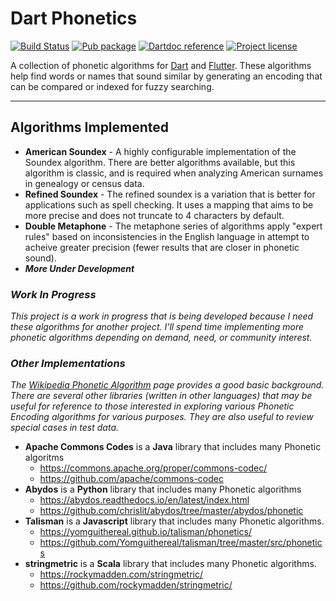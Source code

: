 # Dart Phonetics

[![Build Status](https://travis-ci.com/raycardillo/dart_phonetics.svg?branch=master)](https://travis-ci.com/raycardillo/dart_phonetics)
[![Pub package](https://img.shields.io/pub/v/dart_phonetics)](https://pub.dev/packages/dart_phonetics)
[![Dartdoc reference](https://img.shields.io/badge/dartdoc-reference-blue)](https://pub.dev/documentation/dart_phonetics/latest/)
[![Project license](https://img.shields.io/badge/license-Apache%202.0-informational)](http://www.apache.org/licenses/LICENSE-2.0)

A collection of phonetic algorithms for [Dart](https://dart.dev/) and [Flutter](https://flutter.dev/). These algorithms help find words or names that sound similar by generating an encoding that can be compared or indexed for fuzzy searching.

----------------

## Algorithms Implemented

- **American Soundex** - A highly configurable implementation of the Soundex algorithm. There are better algorithms available, but this algorithm is classic, and is required when analyzing American surnames in genealogy or census data.
- **Refined Soundex** -  The refined soundex is a variation that is better for applications such as spell checking. It uses a mapping that aims to be more precise and does not truncate to 4 characters by default.
- **Double Metaphone** - The metaphone series of algorithms apply "expert rules" based on inconsistencies in the English language in attempt to acheive greater precision (fewer results that are closer in phonetic sound).
- ***More Under Development***


### _Work In Progress_

_This project is a work in progress that is being developed because I need these algorithms for another project. I'll spend time implementing more phonetic algorithms depending on demand, need, or community interest._


### _Other Implementations_

_The [Wikipedia Phonetic Algorithm](https://en.wikipedia.org/wiki/Phonetic_algorithm) page provides a good basic background. There are several other libraries (written in other languages) that may be useful for reference to those interested in exploring various Phonetic Encoding algorithms for various purposes. They are also useful to review special cases in test data._

- **Apache Commons Codes** is a **Java** library that includes many Phonetic algoritms
   - https://commons.apache.org/proper/commons-codec/
   - https://github.com/apache/commons-codec
- **Abydos** is a **Python** library that includes many Phonetic algorithms
   - https://abydos.readthedocs.io/en/latest/index.html
   - https://github.com/chrislit/abydos/tree/master/abydos/phonetic
- **Talisman** is a **Javascript** library that includes many Phonetic algorithms.
   - https://yomguithereal.github.io/talisman/phonetics/
   - https://github.com/Yomguithereal/talisman/tree/master/src/phonetics
- **stringmetric** is a **Scala** library that includes many Phonetic algorithms.
   - https://rockymadden.com/stringmetric/
   - https://github.com/rockymadden/stringmetric/
